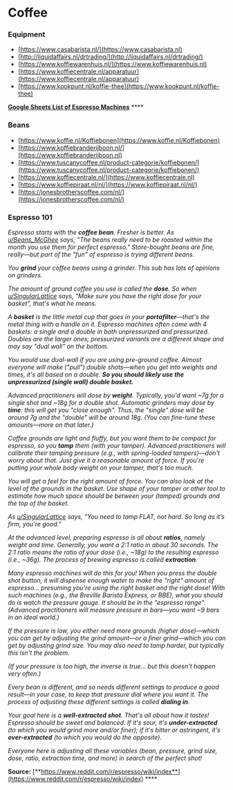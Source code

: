 # Coffee

### Equipment

* [https://www.casabarista.nl/](https://www.casabarista.nl)
* [http://liquidaffairs.nl/drtrading/](http://liquidaffairs.nl/drtrading/)
* [https://www.koffiewarenhuis.nl/](https://www.koffiewarenhuis.nl)
* [https://www.koffiecentrale.nl/apparatuur](https://www.koffiecentrale.nl/apparatuur)
* [https://www.kookpunt.nl/koffie-thee](https://www.kookpunt.nl/koffie-thee)

[**Google Sheets List of Espresso Machines**](https://docs.google.com/spreadsheets/d/1vJv2AGJ1ZSm1TSdoixfJADh5z1CAZjzqjmTz5vrKEj4/edit?usp=sharing) ****&#x20;

### Beans

* [https://www.koffie.nl/Koffiebonen](https://www.koffie.nl/Koffiebonen)
* [https://www.koffiebranderijboon.nl/](https://www.koffiebranderijboon.nl)
* [https://www.tuscanycoffee.nl/product-categorie/koffiebonen/](https://www.tuscanycoffee.nl/product-categorie/koffiebonen/)
* [https://www.koffiecentrale.nl/](https://www.koffiecentrale.nl)
* [https://www.koffiepiraat.nl/nl/](https://www.koffiepiraat.nl/nl/)
* [https://jonesbrotherscoffee.com/nl/](https://jonesbrotherscoffee.com/nl/)

### Espresso 101 <a href="#wiki_espresso_101" id="wiki_espresso_101"></a>

_Espresso starts with the **coffee bean**. Fresher is better. As_ [_u/Beans\_McGhee_](https://www.reddit.com/u/Beans\_McGhee) _says, "The beans really need to be roasted within the month you use them for perfect espresso." Store-bought beans are fine, really—but part of the "fun" of espresso is trying different beans._

_You **grind** your coffee beans using a grinder. This sub has lots of opinions on grinders._

_The amount of ground coffee you use is called the **dose**. So when_ [_u/SingularLattice_](https://www.reddit.com/u/SingularLattice) _says, "Make sure you have the right dose for your basket", that's what he means._

_A **basket** is the little metal cup that goes in your **portafilter**—that's the metal thing with a handle on it. Espresso machines often come with 4 baskets: a single and a double in both unpressurized and pressurized. Doubles are the larger ones; pressurized variants are a different shape and may say "dual wall" on the bottom._

_You would use dual-wall if you are using pre-ground coffee. Almost everyone will make ("pull") double shots—when you get into weights and times, it's all based on a double. **So you should likely use the unpressurized (single wall) double basket.**_

_Advanced practitioners will dose by **weight**. Typically, you'd want \~7g for a single shot and \~18g for a double shot. Automatic grinders may dose by **time**: this will get you "close enough". Thus, the "single" dose will be around 7g and the "double" will be around 18g. (You can fine-tune these amounts—more on that later.)_

_Coffee grounds are light and fluffy, but you want them to be compact for espresso, so you **tamp** them (with your tamper). Advanced practitioners will calibrate their tamping pressure (e.g., with spring-loaded tampers)—don't worry about that. Just give it a reasonable amount of force. If you're putting your whole body weight on your tamper, that's too much._

_You will get a feel for the right amount of force. You can also look at the level of the grounds in the basket. Use shape of your tamper or other tool to estimate how much space should be between your (tamped) grounds and the top of the basket._

_As_ [_u/SingularLattice_](https://www.reddit.com/u/SingularLattice) _says, "You need to tamp FLAT, not hard. So long as it’s firm, you’re good."_

_At the advanced level, preparing espresso is all about **ratios**, namely weight and time. Generally, you want a 2:1 ratio in about 30 seconds. The 2:1 ratio means the ratio of your dose (i.e., \~18g) to the resulting espresso (i.e., \~36g). The process of brewing espresso is called **extraction**._

_Many espresso machines will do this for you! When you press the double shot button, it will dispense enough water to make the "right" amount of espresso... presuming you're using the right basket and the right dose! With such machines (e.g., the Breville Barista Express, or BBE), what you should do is watch the pressure gauge. It should be in the "espresso range". (Advanced practitioners will measure pressure in bars—you want \~9 bars in an ideal world.)_

_If the pressure is low, you either need more grounds (higher dose)—which you can get by adjusting the grind amount—or a finer grind—which you can get by adjusting grind size. You may also need to tamp harder, but typically this isn't the problem._

_(If your pressure is too high, the inverse is true... but this doesn't happen very often.)_

_Every bean is different, and so needs different settings to produce a good result—in your case, to keep that pressure dial where you want it. The process of adjusting these different settings is called **dialing in**._

_Your goal here is a **well-extracted shot**. That's all about how it tastes! Espresso should be sweet and balanced. If it's sour, it's **under-extracted** (to which you would grind more and/or finer); if it's bitter or astringent, it's **over-extracted** (to which you would do the opposite)._

_Everyone here is adjusting all these variables (bean, pressure, grind size, dose, ratio, extraction time, and more) in search of the perfect shot!_

**Source:** [**https://www.reddit.com/r/espresso/wiki/index**](https://www.reddit.com/r/espresso/wiki/index) ****&#x20;
